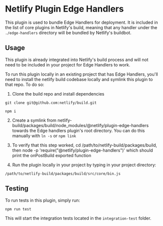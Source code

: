 # Netlify Plugin Edge Handlers

This plugin is used to bundle Edge Handlers for deployment. It is included in the list of core plugins in Netlify's
build, meaning that any handler under the `./edge-handlers` directory will be bundled by Netlify's buildbot.

## Usage

This plugin is already integrated into Netlify's build process and will not need to be included in your project for Edge
Handlers to work.

To run this plugin locally in an existing project that has Edge Handlers, you'll need to install the netlify build
codebase locally and symlink this plugin to that repo. To do so:

1. Clone the build repo and install dependencies

```
git clone git@github.com:netlify/build.git

npm i
```

2. Create a symlink from netlify-build/packages/build/node_modules/@netlify/plugin-edge-handlers towards the Edge
   handlers plugin's root directory. You can do this manually with `ln -s` or `npm link`

3. To verify that this step worked, cd /path/to/netlify-build/packages/build, then node -p
   'require("@netlify/plugin-edge-handlers")' which should print the onPostBuild exported function

4. Run the plugin locally in your project by typing in your project directory:

```
/path/to/netlify-build/packages/build/src/core/bin.js
```

## Testing

To run tests in this plugin, simply run:

```
npm run test
```

This will start the integration tests located in the `integration-test` folder.
